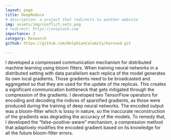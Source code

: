 ```yaml
---
layout: page
title: DeepReduce
# description: a project that redirects to another website
img: assets/img/conflict-sets.png
# redirect: https://unsplash.com
importance: 3
category: Research
github: https://github.com/DelphianCalamity/horovod.git

---
```


I developed a compressed communication mechanism for distributed machine learning using bloom filters. When training neural networks in a distributed setting with data parallelism each replica of the model generates its own local gradients. Those gradients need to be broadcasted and aggregated so that they are used for the update of the replicas. This creates a significant communication bottleneck that gets mitigated through the compression of the gradients. I developed two TensorFlow operators for encoding and decoding the indices of sparsified gradients, as those were produced during the training of deep neural networks. The encoded output was a bloom-filter which is lossy in nature, so the inaccurate reconstruction of the gradients was degrading the accuracy of the models. To remedy that, I developed the “false-positive-aware” mechanism, a compression method that adaptively modifies the encoded gradient based on its knowledge for all the future bloom-filter errors.
